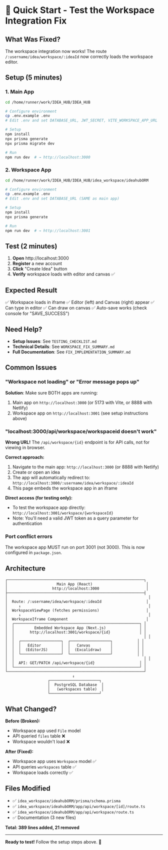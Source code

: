 # 🚀 Quick Start - Test the Workspace Integration Fix

## What Was Fixed?
The workspace integration now works! The route `/:username/idea/workspace/:ideaId` now correctly loads the workspace editor.

## Setup (5 minutes)

### 1. Main App
```bash
cd /home/runner/work/IDEA_HUB/IDEA_HUB

# Configure environment
cp .env.example .env
# Edit .env and set DATABASE_URL, JWT_SECRET, VITE_WORKSPACE_APP_URL

# Setup
npm install
npx prisma generate
npx prisma migrate dev

# Run
npm run dev  # → http://localhost:3000
```

### 2. Workspace App
```bash
cd /home/runner/work/IDEA_HUB/IDEA_HUB/idea_workspace/ideahubORM

# Configure environment  
cp .env.example .env
# Edit .env and set DATABASE_URL (SAME as main app)

# Setup
npm install
npx prisma generate

# Run
npm run dev  # → http://localhost:3001
```

## Test (2 minutes)

1. **Open** http://localhost:3000
2. **Register** a new account
3. **Click** "Create Idea" button
4. **Verify** workspace loads with editor and canvas ✅

## Expected Result

✅ Workspace loads in iframe
✅ Editor (left) and Canvas (right) appear
✅ Can type in editor
✅ Can draw on canvas
✅ Auto-save works (check console for "SAVE_SUCCESS")

## Need Help?

- **Setup Issues**: See `TESTING_CHECKLIST.md`
- **Technical Details**: See `WORKSPACE_FIX_SUMMARY.md`
- **Full Documentation**: See `FIX_IMPLEMENTATION_SUMMARY.md`

## Common Issues

### "Workspace not loading" or "Error message pops up"
**Solution**: Make sure BOTH apps are running:
1. Main app on `http://localhost:3000` (or 5173 with Vite, or 8888 with Netlify)
2. Workspace app on `http://localhost:3001` (see setup instructions above)

### "localhost:3000/api/workspace/workspaceid doesn't work"
**Wrong URL!** The `/api/workspace/{id}` endpoint is for API calls, not for viewing in browser.

**Correct approach:**
1. Navigate to the main app: `http://localhost:3000` (or 8888 with Netlify)
2. Create or open an idea
3. The app will automatically redirect to: `http://localhost:3000/:username/idea/workspace/:ideaId`
4. This page embeds the workspace app in an iframe

**Direct access (for testing only):**
- To test the workspace app directly: `http://localhost:3001/workspace/{workspaceId}`
- Note: You'll need a valid JWT token as a query parameter for authentication

### Port conflict errors
The workspace app MUST run on port 3001 (not 3000). This is now configured in `package.json`.

## Architecture
```
┌─────────────────────────────────────────────────────────────┐
│                      Main App (React)                        │
│                    http://localhost:3000                     │
├─────────────────────────────────────────────────────────────┤
│                                                               │
│  Route: /:username/idea/workspace/:ideaId                    │
│     ↓                                                         │
│  WorkspaceViewPage (fetches permissions)                     │
│     ↓                                                         │
│  WorkspaceIframe Component                                   │
│  ┌────────────────────────────────────────────────────────┐ │
│  │         Embedded Workspace App (Next.js)               │ │
│  │       http://localhost:3001/workspace/{id}             │ │
│  │                                                          │ │
│  │  ┌──────────────────┐  ┌──────────────────┐           │ │
│  │  │   Editor         │  │   Canvas         │           │ │
│  │  │  (EditorJS)      │  │  (Excalidraw)    │           │ │
│  │  └──────────────────┘  └──────────────────┘           │ │
│  │                                                          │ │
│  │  API: GET/PATCH /api/workspace/{id}                    │ │
│  └────────────────────────────────────────────────────────┘ │
└─────────────────────────────────────────────────────────────┘
                              ↓
                   ┌──────────────────────┐
                   │  PostgreSQL Database  │
                   │   (workspaces table)  │
                   └──────────────────────┘
```

## What Changed?

**Before (Broken):**
- Workspace app used `File` model
- API queried `files` table ❌
- Workspace wouldn't load ❌

**After (Fixed):**
- Workspace app uses `Workspace` model ✅
- API queries `workspaces` table ✅
- Workspace loads correctly ✅

## Files Modified
- ✅ `idea_workspace/ideahubORM/prisma/schema.prisma`
- ✅ `idea_workspace/ideahubORM/app/api/workspace/[id]/route.ts`
- ✅ `idea_workspace/ideahubORM/app/api/workspace/route.ts`
- ✅ Documentation (3 new files)

**Total: 389 lines added, 21 removed**

---

**Ready to test!** Follow the setup steps above. 🎉
